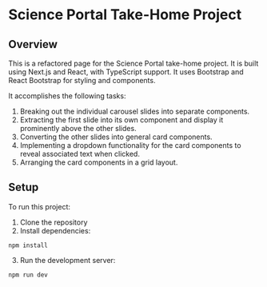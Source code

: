 # Science Portal Take-Home Project

## Overview

This is a refactored page for the Science Portal take-home project. It is built using Next.js and React, with TypeScript support. It uses Bootstrap and React Bootstrap for styling and components.


It accomplishes the following tasks:
1. Breaking out the individual carousel slides into separate components.
2. Extracting the first slide into its own component and display it prominently above the other slides.
3. Converting the other slides into general card components.
4. Implementing a dropdown functionality for the card components to reveal associated text when clicked.
5. Arranging the card components in a grid layout.

## Setup

To run this project:

1. Clone the repository
2. Install dependencies:

```
npm install
```
3. Run the development server:
```
npm run dev
```

